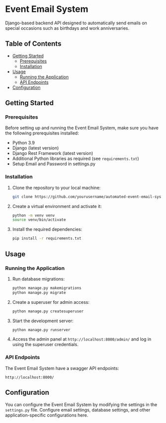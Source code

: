 
# Event Email System

Django-based backend API designed to automatically send emails on special occasions such as birthdays and work anniversaries.


## Table of Contents

- [Getting Started](#getting-started)
  - [Prerequisites](#prerequisites)
  - [Installation](#installation)
- [Usage](#usage)
  - [Running the Application](#running-the-application)
  - [API Endpoints](#api-endpoints)
- [Configuration](#configuration)


## Getting Started

### Prerequisites

Before setting up and running the Event Email System, make sure you have the following prerequisites installed:

- Python 3.9
- Django (latest version)
- Django Rest Framework (latest version)
- Additional Python libraries as required (see `requirements.txt`)
- Setup Email and Password in settings.py

### Installation

1. Clone the repository to your local machine:

   ```bash
   git clone https://github.com/yourusername/automated-event-email-system.git
   ```

2. Create a virtual environment and activate it:

   ```bash
   python -m venv venv
   source venv/bin/activate
   ```

3. Install the required dependencies:

   ```bash
   pip install -r requirements.txt
   ```

## Usage

### Running the Application

1. Run database migrations:

   ```bash
   python manage.py makemigrations
   python manage.py migrate
   ```

2. Create a superuser for admin access:

   ```bash
   python manage.py createsuperuser
   ```

3. Start the development server:

   ```bash
   python manage.py runserver
   ```

4. Access the admin panel at `http://localhost:8000/admin/` and log in using the superuser credentials.

### API Endpoints

The Event Email System have a swagger API endpoints:

`http://localhost:8000/`

## Configuration

You can configure the Event Email System by modifying the settings in the `settings.py` file. Configure email settings, database settings, and other application-specific configurations here.
